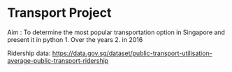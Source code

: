 # Transport Project
Aim : To determine the most popular transportation option in Singapore and present it in python
        1. Over the years
        2. in 2016

Ridership data:
https://data.gov.sg/dataset/public-transport-utilisation-average-public-transport-ridership

